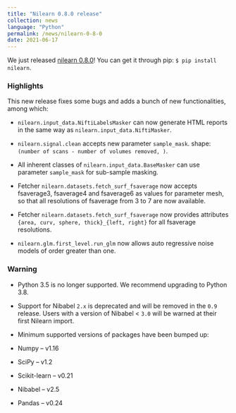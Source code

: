 ```yaml
---
title: "Nilearn 0.8.0 release"
collection: news
language: "Python"
permalink: /news/nilearn-0-8-0
date: 2021-06-17
---
```


We just released [nilearn 0.8.0](https://pypi.org/project/nilearn/)! You can get it through pip: `$ pip install nilearn`.

### Highlights

This new release fixes some bugs and adds a bunch of new functionalities, among which:

- `nilearn.input_data.NiftiLabelsMasker` can now generate HTML reports in the same way as `nilearn.input_data.NiftiMasker`.

- `nilearn.signal.clean` accepts new parameter `sample_mask`. shape: `(number of scans - number of volumes removed, )`.

- All inherent classes of `nilearn.input_data.BaseMasker` can use parameter `sample_mask` for sub-sample masking.

- Fetcher `nilearn.datasets.fetch_surf_fsaverage` now accepts fsaverage3, fsaverage4 and fsaverage6 as values for parameter mesh, so that all resolutions of fsaverage from 3 to 7 are now available.

- Fetcher `nilearn.datasets.fetch_surf_fsaverage` now provides attributes `{area, curv, sphere, thick}_{left, right}` for all fsaverage resolutions.

- `nilearn.glm.first_level.run_glm` now allows auto regressive noise models of order greater than one.

### Warning

- Python 3.5 is no longer supported. We recommend upgrading to Python 3.8.

- Support for Nibabel `2.x` is deprecated and will be removed in the `0.9` release. Users with a version of Nibabel < `3.0` will be warned at their first Nilearn import.

- Minimum supported versions of packages have been bumped up:

- Numpy – v1.16
- SciPy – v1.2
- Scikit-learn – v0.21
- Nibabel – v2.5
- Pandas – v0.24


